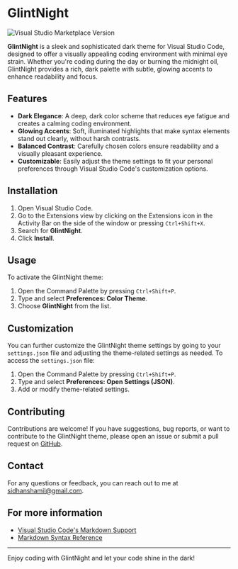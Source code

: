 # GlintNight
![Visual Studio Marketplace Version](https://img.shields.io/visual-studio-marketplace/v/sidhanshamil.glintnight?color=blue&style=for-the-badge)

**GlintNight** is a sleek and sophisticated dark theme for Visual Studio Code, designed to offer a visually appealing coding environment with minimal eye strain. Whether you're coding during the day or burning the midnight oil, GlintNight provides a rich, dark palette with subtle, glowing accents to enhance readability and focus.

## Features

- **Dark Elegance**: A deep, dark color scheme that reduces eye fatigue and creates a calming coding environment.
- **Glowing Accents**: Soft, illuminated highlights that make syntax elements stand out clearly, without harsh contrasts.
- **Balanced Contrast**: Carefully chosen colors ensure readability and a visually pleasant experience.
- **Customizable**: Easily adjust the theme settings to fit your personal preferences through Visual Studio Code's customization options.

## Installation

1. Open Visual Studio Code.
2. Go to the Extensions view by clicking on the Extensions icon in the Activity Bar on the side of the window or pressing `Ctrl+Shift+X`.
3. Search for **GlintNight**.
4. Click **Install**.

## Usage

To activate the GlintNight theme:

1. Open the Command Palette by pressing `Ctrl+Shift+P`.
2. Type and select **Preferences: Color Theme**.
3. Choose **GlintNight** from the list.

## Customization

You can further customize the GlintNight theme settings by going to your `settings.json` file and adjusting the theme-related settings as needed. To access the `settings.json` file:

1. Open the Command Palette by pressing `Ctrl+Shift+P`.
2. Type and select **Preferences: Open Settings (JSON)**.
3. Add or modify theme-related settings.

## Contributing

Contributions are welcome! If you have suggestions, bug reports, or want to contribute to the GlintNight theme, please open an issue or submit a pull request on [GitHub](https://github.com/sidhanshamil/GlintNight.git).

## Contact

For any questions or feedback, you can reach out to me at sidhanshamil@gmail.com.

## For more information

* [Visual Studio Code's Markdown Support](http://code.visualstudio.com/docs/languages/markdown)
* [Markdown Syntax Reference](https://help.github.com/articles/markdown-basics/)

---

Enjoy coding with GlintNight and let your code shine in the dark!
